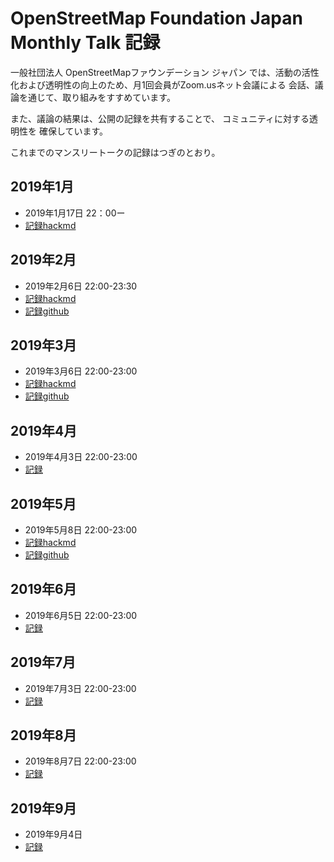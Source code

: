 # OpenStreetMap Foundation Japan Monthly Talk 記録

一般社団法人 OpenStreetMapファウンデーション ジャパン
では、活動の活性化および透明性の向上のため、月1回会員がZoom.usネット会議による
会話、議論を通じて、取り組みをすすめています。

また、議論の結果は、公開の記録を共有することで、 コミュニティに対する透明性を
確保しています。

これまでのマンスリートークの記録はつぎのとおり。

## 2019年1月

* 2019年1月17日 22：00ー
* [記録hackmd](https://hackmd.io/@eIzQUTcORT2dn5zB2CQSeg/HJyHAl0MN)

## 2019年2月

* 2019年2月6日 22:00-23:30
* [記録hackmd](https://hackmd.io/_cAs3rgiReOUJViud9mgLg)
* [記録github](https://github.com/osmfj/monthly-meetings/blob/master/talk20190206.md)

## 2019年3月

* 2019年3月6日 22:00-23:00
* [記録hackmd](https://hackmd.io/@miurahr/SJLHAPOEN)
* [記録github](https://github.com/osmfj/monthly-meetings/blob/master/talk20190306.md)

## 2019年4月

* 2019年4月3日 22:00-23:00
* [記録](https://hackmd.io/@SDyOrZxfTBKG3Rso8EBSVg/SJKPMIaUV)

## 2019年5月

* 2019年5月8日 22:00-23:00
* [記録hackmd](https://hackmd.io/@miurahr/rknxxrzFN)
* [記録github](https://github.com/osmfj/monthly-meetings/blob/master/talk20190508.md)

## 2019年6月

* 2019年6月5日 22:00-23:00
* [記録](https://hackmd.io/@6LTXh3XUTX2p5hE1hz4R4g/BkpBGPlhV)

## 2019年7月

* 2019年7月3日 22:00-23:00
* [記録](https://hackmd.io/@2-eID2NNS4e10avHVeHUJw/BkmWYrrCV)

## 2019年8月

* 2019年8月7日 22:00-23:00
* [記録](https://hackmd.io/@SDyOrZxfTBKG3Rso8EBSVg/r1mM349gr)

## 2019年9月

* 2019年9月4日
* [記録](https://hackmd.io/hUwvky9oSG-GM5KAtktKaw)
